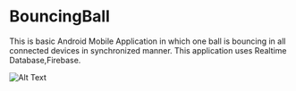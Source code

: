 # BouncingBall
This is basic Android Mobile Application in which one ball is bouncing in all connected devices in synchronized manner. This application uses Realtime Database,Firebase.

![Alt Text](https://github.com/Gandhi89/BouncingBall/blob/master/demo-PS.gif)
